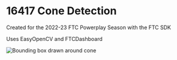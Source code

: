 # 16417 Cone Detection

Created for the 2022-23 FTC Powerplay Season with the FTC SDK

Uses EasyOpenCV and FTCDashboard

![Bounding box drawn around cone](https://i.imgur.com/8vtGXBC.png)
